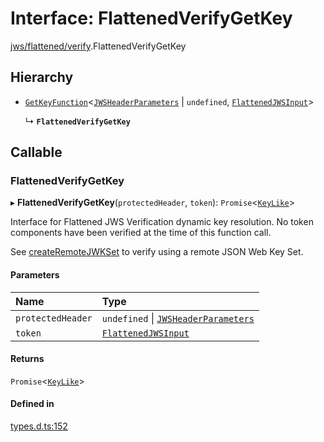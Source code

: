 # Interface: FlattenedVerifyGetKey

[jws/flattened/verify](../modules/jws_flattened_verify.md).FlattenedVerifyGetKey

## Hierarchy

- [`GetKeyFunction`](types.GetKeyFunction.md)<[`JWSHeaderParameters`](types.JWSHeaderParameters.md) \| `undefined`, [`FlattenedJWSInput`](types.FlattenedJWSInput.md)\>

  ↳ **`FlattenedVerifyGetKey`**

## Callable

### FlattenedVerifyGetKey

▸ **FlattenedVerifyGetKey**(`protectedHeader`, `token`): `Promise`<[`KeyLike`](../types/types.KeyLike.md)\>

Interface for Flattened JWS Verification dynamic key resolution.
No token components have been verified at the time of this function call.

See [createRemoteJWKSet](../functions/jwks_remote.createRemoteJWKSet.md#function-createremotejwkset)
to verify using a remote JSON Web Key Set.

#### Parameters

| Name | Type |
| :------ | :------ |
| `protectedHeader` | `undefined` \| [`JWSHeaderParameters`](types.JWSHeaderParameters.md) |
| `token` | [`FlattenedJWSInput`](types.FlattenedJWSInput.md) |

#### Returns

`Promise`<[`KeyLike`](../types/types.KeyLike.md)\>

#### Defined in

[types.d.ts:152](https://github.com/panva/jose/blob/v3.16.0/src/types.d.ts#L152)
